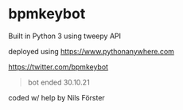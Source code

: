 # bpmkeybot

Built in Python 3 using tweepy API

deployed using https://www.pythonanywhere.com

https://twitter.com/bpmkeybot

> bot ended 30.10.21

coded w/ help by Nils Förster

